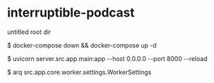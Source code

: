 # interruptible-podcast

untitled root dir

$ docker-compose down && docker-compose up -d

$ uvicorn server.src.app.main:app --host 0.0.0.0 --port 8000 --reload

$ arq src.app.core.worker.settings.WorkerSettings